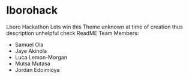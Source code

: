 # lborohack
Lboro Hackathon Lets win this Theme unknown at time of creation thus description unhelpful check ReadME
Team Members:
- Samuel Ola
- Jaye Akinola
- Luca Lemon-Morgan
- Mutsa Mutasa
- Jordan Edoimioya
